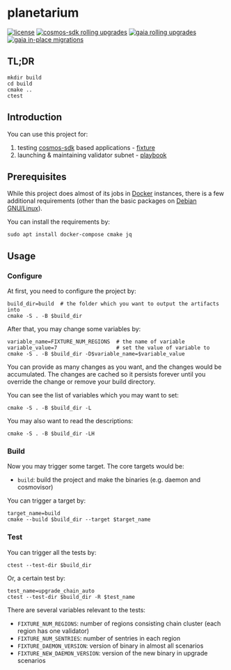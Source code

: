 # planetarium

[![license](https://img.shields.io/github/license/0Tech/planetarium)](https://github.com/0Tech/planetarium/blob/main/LICENSE)
[![cosmos-sdk rolling upgrades](https://github.com/0Tech/planetarium/actions/workflows/cosmos-sdk-rolling.yml/badge.svg?event=schedule)](https://github.com/0Tech/planetarium/actions/workflows/cosmos-sdk-rolling.yml)
[![gaia rolling upgrades](https://github.com/0Tech/planetarium/actions/workflows/gaia-rolling.yml/badge.svg?event=schedule)](https://github.com/0Tech/planetarium/actions/workflows/gaia-rolling.yml)
[![gaia in-place migrations](https://github.com/0Tech/planetarium/actions/workflows/gaia-in-place.yml/badge.svg?event=schedule)](https://github.com/0Tech/planetarium/actions/workflows/gaia-in-place.yml)

## TL;DR

``` shell
mkdir build
cd build
cmake ..
ctest
```

## Introduction

You can use this project for:

1. testing [cosmos-sdk](https://github.com/cosmos/cosmos-sdk) based
   applications - [fixture](./fixture/README.md)
2. launching & maintaining validator subnet - [playbook](./playbook/README.md)

## Prerequisites

While this project does almost of its jobs in [Docker](https://www.docker.com)
instances, there is a few additional requirements (other than the basic
packages on [Debian GNU/Linux](https://www.debian.org)).

You can install the requirements by:

``` shell
sudo apt install docker-compose cmake jq
```

## Usage

### Configure

At first, you need to configure the project by:

``` shell
build_dir=build  # the folder which you want to output the artifacts into
cmake -S . -B $build_dir
```

After that, you may change some variables by:

``` shell
variable_name=FIXTURE_NUM_REGIONS  # the name of variable
variable_value=7                   # set the value of variable to
cmake -S . -B $build_dir -D$variable_name=$variable_value
```

You can provide as many changes as you want, and the changes would be
accumulated. The changes are cached so it persists forever until you override
the change or remove your build directory.

You can see the list of variables which you may want to set:

``` shell
cmake -S . -B $build_dir -L
```

You may also want to read the descriptions:

``` shell
cmake -S . -B $build_dir -LH
```

### Build

Now you may trigger some target. The core targets would be:

* `build`: build the project and make the binaries (e.g. daemon and cosmovisor)

You can trigger a target by:

``` shell
target_name=build
cmake --build $build_dir --target $target_name
```

### Test

You can trigger all the tests by:

``` shell
ctest --test-dir $build_dir
```

Or, a certain test by:

``` shell
test_name=upgrade_chain_auto
ctest --test-dir $build_dir -R $test_name
```

There are several variables relevant to the tests:

* `FIXTURE_NUM_REGIONS`: number of regions consisting chain cluster
                         (each region has one validator)
* `FIXTURE_NUM_SENTRIES`: number of sentries in each region
* `FIXTURE_DAEMON_VERSION`: version of binary in almost all scenarios
* `FIXTURE_NEW_DAEMON_VERSION`: version of the new binary in upgrade scenarios

